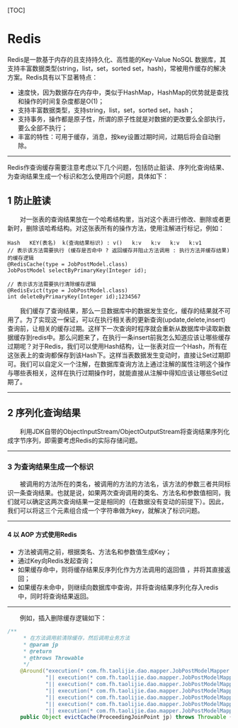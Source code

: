 [TOC]



# Redis

Redis是一款基于内存的且支持持久化、高性能的Key-Value NoSQL 数据库，其支持丰富数据类型(string，list，set，sorted set，hash)，常被用作缓存的解决方案。Redis具有以下显著特点：

- 速度快，因为数据存在内存中，类似于HashMap，HashMap的优势就是查找和操作的时间复杂度都是O(1)；
- 支持丰富数据类型，支持string，list，set，sorted set，hash；
- 支持事务，操作都是原子性，所谓的原子性就是对数据的更改要么全部执行，要么全部不执行；
- 丰富的特性：可用于缓存，消息，按key设置过期时间，过期后将会自动删除。

------

Redis作查询缓存需要注意考虑以下几个问题，包括防止脏读、序列化查询结果、为查询结果生成一个标识和怎么使用四个问题，具体如下：

## 1  防止脏读

　　对一张表的查询结果放在一个哈希结构里，当对这个表进行修改、删除或者更新时，删除该哈希结构。对这张表所有的操作方法，使用注解进行标记，例如：

```text
Hash   KEY(表名)  k(查询结果标识) : v()   k:v   k:v   k:v   k:v1
// 表示该方法需要执行 (缓存是否命中 ? 返回缓存并阻止方法调用 : 执行方法并缓存结果)的缓存逻辑
@RedisCache(type = JobPostModel.class)
JobPostModel selectByPrimaryKey(Integer id);

// 表示该方法需要执行清除缓存逻辑
@RedisEvict(type = JobPostModel.class)
int deleteByPrimaryKey(Integer id);1234567
```

　　我们缓存了查询结果，那么一旦数据库中的数据发生变化，缓存的结果就不可用了。为了实现这一保证，可以在执行相关表的更新查询(update,delete,insert)查询前，让相关的缓存过期。这样下一次查询时程序就会重新从数据库中读取新数据缓存到redis中。那么问题来了，在执行一条insert前我怎么知道应该让哪些缓存过期呢？对于Redis，我们可以使用Hash结构，让一张表对应一个Hash，所有在这张表上的查询都保存到该Hash下。这样当表数据发生变动时，直接让Set过期即可。我们可以自定义一个注解，在数据库查询方法上通过注解的属性注明这个操作与哪些表相关，这样在执行过期操作时，就能直接从注解中得知应该让哪些Set过期了。

------

## 2 序列化查询结果

　　利用JDK自带的ObjectInputStream/ObjectOutputStream将查询结果序列化成字节序列，即需要考虑Redis的实际存储问题。

------

### 3 为查询结果生成一个标识

　　被调用的方法所在的类名，被调用的方法的方法名，该方法的参数三者共同标识一条查询结果。也就是说，如果两次查询调用的类名、方法名和参数值相同，我们就可以确定这两次查询结果一定是相同的（在数据没有变动的前提下）。因此，我们可以将这三个元素组合成一个字符串做为key，就解决了标识问题。

------

#### 4 以 AOP 方式使用Redis

- 方法被调用之前，根据类名、方法名和参数值生成Key；
- 通过Key向Redis发起查询；
- 如果缓存命中，则将缓存结果反序列化作为方法调用的返回值 ，并将其直接返回；
- 如果缓存未命中，则继续向数据库中查询，并将查询结果序列化存入redis中，同时将查询结果返回。

------

　　例如，插入删除缓存逻辑如下：

```java
/**
     * 在方法调用前清除缓存，然后调用业务方法
     * @param jp
     * @return
     * @throws Throwable
     */
    @Around("execution(* com.fh.taolijie.dao.mapper.JobPostModelMapper.insert*(..))" +
            "|| execution(* com.fh.taolijie.dao.mapper.JobPostModelMapper.update*(..))" +
            "|| execution(* com.fh.taolijie.dao.mapper.JobPostModelMapper.delete*(..))" +
            "|| execution(* com.fh.taolijie.dao.mapper.JobPostModelMapper.increase*(..))" +
            "|| execution(* com.fh.taolijie.dao.mapper.JobPostModelMapper.decrease*(..))" +
            "|| execution(* com.fh.taolijie.dao.mapper.JobPostModelMapper.complaint(..))" +
            "|| execution(* com.fh.taolijie.dao.mapper.JobPostModelMapper.set*(..))")
    public Object evictCache(ProceedingJoinPoint jp) throws Throwable {}
```

